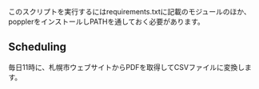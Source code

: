 このスクリプトを実行するにはrequirements.txtに記載のモジュールのほか、popplerをインストールしPATHを通しておく必要があります。

## Scheduling
毎日11時に、札幌市ウェブサイトからPDFを取得してCSVファイルに変換します。